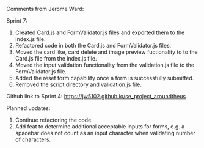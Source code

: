 Comments from Jerome Ward:

Sprint 7:

1. Created Card.js and FormValidator.js files and exported them to the index.js file.
2. Refactored code in both the Card.js and FormValidator.js files.
3. Moved the card like, card delete and image preview fuctionality to to the Card.js file from the index.js file.
4. Moved the input validation functionality from the validation.js file to the FormValidator.js file.
5. Added the reset form capability once a form is successfully submitted.
6. Removed the script directory and validation.js file.

Github link to Sprint 4: https://jw5102.github.io/se_project_aroundtheus

Planned updates:
1. Continue refactoring the code.
2. Add feat to determine additional acceptable inputs for forms, e.g. a spacebar does not count as an input character when validating number of characters.

